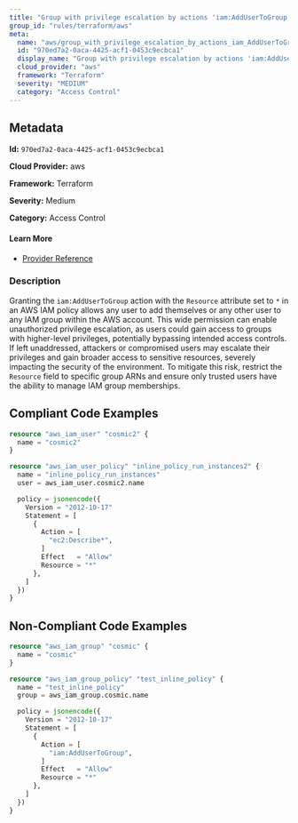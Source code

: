 ```yaml
---
title: "Group with privilege escalation by actions 'iam:AddUserToGroup'"
group_id: "rules/terraform/aws"
meta:
  name: "aws/group_with_privilege_escalation_by_actions_iam_AddUserToGroup"
  id: "970ed7a2-0aca-4425-acf1-0453c9ecbca1"
  display_name: "Group with privilege escalation by actions 'iam:AddUserToGroup'"
  cloud_provider: "aws"
  framework: "Terraform"
  severity: "MEDIUM"
  category: "Access Control"
---
```

## Metadata

**Id:** `970ed7a2-0aca-4425-acf1-0453c9ecbca1`

**Cloud Provider:** aws

**Framework:** Terraform

**Severity:** Medium

**Category:** Access Control

#### Learn More

 - [Provider Reference](https://registry.terraform.io/providers/hashicorp/aws/latest/docs/resources/iam_group_policy#policy)

### Description

 Granting the `iam:AddUserToGroup` action with the `Resource` attribute set to `*` in an AWS IAM policy allows any user to add themselves or any other user to any IAM group within the AWS account. This wide permission can enable unauthorized privilege escalation, as users could gain access to groups with higher-level privileges, potentially bypassing intended access controls. If left unaddressed, attackers or compromised users may escalate their privileges and gain broader access to sensitive resources, severely impacting the security of the environment. To mitigate this risk, restrict the `Resource` field to specific group ARNs and ensure only trusted users have the ability to manage IAM group memberships.


## Compliant Code Examples
```terraform
resource "aws_iam_user" "cosmic2" {
  name = "cosmic2"
}

resource "aws_iam_user_policy" "inline_policy_run_instances2" {
  name = "inline_policy_run_instances"
  user = aws_iam_user.cosmic2.name

  policy = jsonencode({
    Version = "2012-10-17"
    Statement = [
      {
        Action = [
          "ec2:Describe*",
        ]
        Effect   = "Allow"
        Resource = "*"
      },
    ]
  })
}

```
## Non-Compliant Code Examples
```terraform
resource "aws_iam_group" "cosmic" {
  name = "cosmic"
}

resource "aws_iam_group_policy" "test_inline_policy" {
  name = "test_inline_policy"
  group = aws_iam_group.cosmic.name

  policy = jsonencode({
    Version = "2012-10-17"
    Statement = [
      {
        Action = [
          "iam:AddUserToGroup",
        ]
        Effect   = "Allow"
        Resource = "*"
      },
    ]
  })
}

```